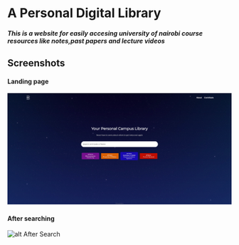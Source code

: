 # A Personal Digital Library
##### This is a website for easily accesing university of nairobi course resources like notes,past papers and lecture videos
## Screenshots

#### Landing page
![alt landing page](src/screenshots/landing.png "landing page")
#### After searching
![alt After Search](src/screenshots/after-search.png " after-searching")
